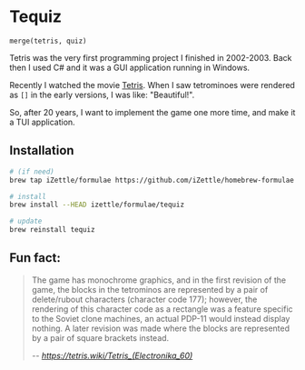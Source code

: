 Tequiz
======

```
merge(tetris, quiz)
```

Tetris was the very first programming project I finished in 2002-2003.
Back then I used C# and it was a GUI application running in Windows.

Recently I watched the movie [Tetris]. When I saw tetrominoes were rendered as
`[]` in the early versions, I was like: "Beautiful!".

So, after 20 years, I want to implement the game one more time, and make it
a TUI application.


## Installation

```sh
# (if need)
brew tap iZettle/formulae https://github.com/iZettle/homebrew-formulae

# install
brew install --HEAD izettle/formulae/tequiz

# update
brew reinstall tequiz
```


## Fun fact:

> The game has monochrome graphics, and in the first revision of the game, the
> blocks in the tetrominos are represented by a pair of delete/rubout
> characters (character code 177); however, the rendering of this character
> code as a rectangle was a feature specific to the Soviet clone machines, an
> actual PDP-11 would instead display nothing. A later revision was made where
> the blocks are represented by a pair of square brackets instead.
>
> -- <cite>https://tetris.wiki/Tetris_(Electronika_60)</cite>


[Tetris]: https://en.wikipedia.org/wiki/Tetris_(film)
